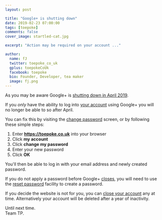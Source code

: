 ```yaml
---
layout: post

title: "Google+ is shutting down"
date: 2019-02-23 07:00:00
tags: [toepoke]
comments: false
cover_image: startled-cat.jpg

excerpt: "Action may be required on your account ..."

author:
  name: fJ
  twitter: toepoke_co_uk
  gplus: toepokeCoUk
  facebook: toepoke
  bio: Founder, Developer, tea maker
  image: fj.png
---
```



As you may be aware Google+ is [shutting down in April 2019](https://blog.google/technology/safety-security/expediting-changes-google-plus/).  

If you _only_ have the ability to log into [your account](https://toepoke.co.uk/user.aspx/edit) using Google+ you will no longer be able to so after April.

You can fix this by visiting the [change password](https://toepoke.co.uk/account.aspx/change-password) screen, or by following these simple steps:

1. Enter **https://toepoke.co.uk** into your browser
2. Click **my account**
3. Click **change my password**
4. Enter your new password
5. Click **OK**

You'll then be able to log in with your email address and newly created password.

If you do not apply a password before Google+ [closes](https://blog.google/technology/safety-security/expediting-changes-google-plus/), you will need to use the [reset password](https://toepoke.co.uk/account.aspx/reset-password) facility to create a password.

If you decide the website is not for you, you can [close your account](https://toepoke.co.uk/account.aspx/close-account) any at time.  Alternatively your account will be deleted after a year of inactivity. 

Until next time.<br/>
Team TP.

